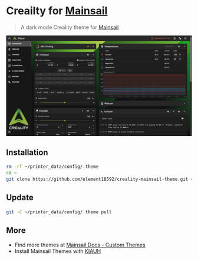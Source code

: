 # Creailty for [Mainsail](https://docs.mainsail.xyz/)

> A dark mode Creality theme for [Mainsail](https://github.com/mainsail-crew/mainsail)

![Screenshot](./screenshot.png)

## Installation 
```bash
rm -rf ~/printer_data/config/.theme
cd ~
git clone https://github.com/element18592/creality-mainsail-theme.git ~/printer_data/config/.theme
```
## Update
```bash
git -C ~/printer_data/config/.theme pull
```

## More
* Find more themes at [Mainsail Docs - Custom Themes](https://docs.mainsail.xyz/overview/features/themes)
* Install Mainsail Themes with [KIAUH](https://github.com/th33xitus/kiauh) 
